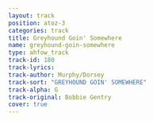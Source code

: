 ```yaml
---
layout: track
position: atoz-3
categories: track
title: Greyhound Goin' Somewhere
name: greyhound-goin-somewhere
type: ahfow_track
track-id: 180
track-lyrics: 
track-author: Murphy/Dorsey
track-sort: "GREYHOUND GOIN' SOMEWHERE"
track-alpha: G
track-original: Bobbie Gentry
cover: true
---
```

